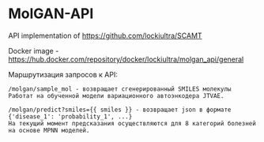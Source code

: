 # MolGAN-API
API implementation of https://github.com/lockiultra/SCAMT

Docker image - https://hub.docker.com/repository/docker/lockiultra/molgan_api/general

Маршрутизация запросов к API:
```
/molgan/sample_mol - возвращает сгенерированный SMILES молекулы
Работат на обученной модели вариационного автоэнкодера JTVAE.
```

```
/molgan/predict?smiles={{ smiles }} - возвращает json в формате {'disease_1': 'probability_1', ...}
На текущий момент предсказания осуществляются для 8 категорий болезней на основе MPNN моделей.
```
